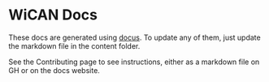 # WiCAN Docs


These docs are generated using [docus](https://docus.dev/). To update any of them, just update the markdown file in the content folder.

See the Contributing page to see instructions, either as a markdown file on GH or on the docs website.